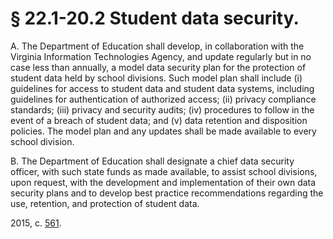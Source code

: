 # § 22.1-20.2 Student data security.

<p>A. The Department of Education shall develop, in collaboration with the Virginia Information Technologies Agency, and update regularly but in no case less than annually, a model data security plan for the protection of student data held by school divisions. Such model plan shall include (i) guidelines for access to student data and student data systems, including guidelines for authentication of authorized access; (ii) privacy compliance standards; (iii) privacy and security audits; (iv) procedures to follow in the event of a breach of student data; and (v) data retention and disposition policies. The model plan and any updates shall be made available to every school division.</p><p>B. The Department of Education shall designate a chief data security officer, with such state funds as made available, to assist school divisions, upon request, with the development and implementation of their own data security plans and to develop best practice recommendations regarding the use, retention, and protection of student data.</p><p>2015, c. <a href='http://lis.virginia.gov/cgi-bin/legp604.exe?151+ful+CHAP0561'>561</a>.</p>